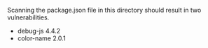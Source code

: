 Scanning the package.json file in this directory should result in two vulnerabilities.

- debug-js 4.4.2
- color-name 2.0.1